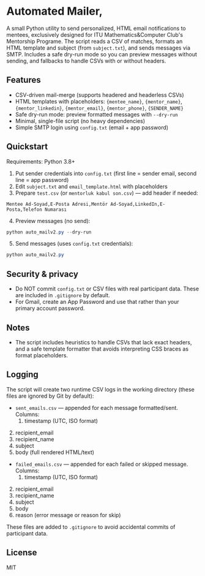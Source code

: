 # Automated Mailer, 

A small Python utility to send personalized, HTML email notifications to mentees, exclusively designed for ITU Mathematics&Computer Club's Mentorship Programe. The script reads a CSV of matches, formats an HTML template and subject (from `subject.txt`), and sends messages via SMTP. Includes a safe dry-run mode so you can preview messages without sending, and fallbacks to handle CSVs with or without headers.

## Features

- CSV-driven mail-merge (supports headered and headerless CSVs)
- HTML templates with placeholders: `{mentee_name}`, `{mentor_name}`, `{mentor_linkedin}`, `{mentor_email}`, `{mentor_phone}`, `{SENDER_NAME}`
- Safe dry-run mode: preview formatted messages with `--dry-run`
- Minimal, single-file script (no heavy dependencies)
- Simple SMTP login using `config.txt` (email + app password)

## Quickstart

Requirements: Python 3.8+

1. Put sender credentials into `config.txt` (first line = sender email, second line = app password)
2. Edit `subject.txt` and `email_template.html` with placeholders
3. Prepare `test.csv` (or `mentorluk kabul son.csv`) — add header if needed:

```
Mentee Ad-Soyad,E-Posta Adresi,Mentör Ad-Soyad,LinkedIn,E-Posta,Telefon Numarası
```

4. Preview messages (no send):

```powershell
python auto_mailv2.py --dry-run
```

5. Send messages (uses `config.txt` credentials):

```powershell
python auto_mailv2.py
```

## Security & privacy

- Do NOT commit `config.txt` or CSV files with real participant data. These are included in `.gitignore` by default.
- For Gmail, create an App Password and use that rather than your primary account password.

## Notes

- The script includes heuristics to handle CSVs that lack exact headers, and a safe template formatter that avoids interpreting CSS braces as format placeholders.

## Logging

The script will create two runtime CSV logs in the working directory (these files are ignored by Git by default):

- `sent_emails.csv` — appended for each message formatted/sent. Columns:
	1. timestamp (UTC, ISO format)
 2. recipient_email
 3. recipient_name
 4. subject
 5. body (full rendered HTML/text)

- `failed_emails.csv` — appended for each failed or skipped message. Columns:
	1. timestamp (UTC, ISO format)
 2. recipient_email
 3. recipient_name
 4. subject
 5. body
 6. reason (error message or reason for skip)

These files are added to `.gitignore` to avoid accidental commits of participant data.

## License

MIT
